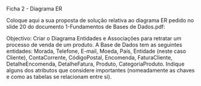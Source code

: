 Ficha 2 - Diagrama ER

Coloque aqui a sua proposta de solução relativa ao diagrama ER pedido no slide 20 do documento
1-Fundamentos de Bases de Dados.pdf:

Objectivo: Criar o Diagrama Entidades e Associações para retratar um processo de venda de um produto.
A Base de Dados tem as seguintes entidades:
Morada, Telefone,
E-mail,
Moeda,
País,
Entidade
(neste
caso
Cliente),
ContaCorrente,
CódigoPostal,
Encomenda,
FaturaCliente,
DetalheEncomenda,
DetalheFatura, Produto,
CategoriaProduto.
Indique
alguns
dos
atributos
que
considere
importantes
(nomeadamente
as
chaves
e
como
as
tabelas
se
relacionam
entre
si).